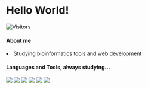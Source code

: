 # Hello World!
![Visitors](https://visitor-badge.laobi.icu/badge?page_id=yeah-zin.yeah-zin)

#### About me
<li>Studying bioinformatics tools and web development</li>

#### Languages and Tools, always studying...
![](https://img.shields.io/badge/Code-Python-informational?style=flat&logo=python&logoColor=white&color=sucess)
![](https://img.shields.io/badge/Code-JavaScript-informational?style=flat&logo=javascript&logoColor=white&color=sucess)
![](https://img.shields.io/badge/Tools-Django-informational?style=flat&logo=django&logoColor=white&color=sucess)
![](https://img.shields.io/badge/Tools-React-informational?style=flat&logo=React&logoColor=white&color=sucess)
![](https://img.shields.io/badge/Tools-Docker-informational?style=flat&logo=docker&logoColor=white&color=sucess)
![](https://img.shields.io/badge/Tools-Kubernetes-informational?style=flat&logo=kubernetes&logoColor=white&color=sucess)
